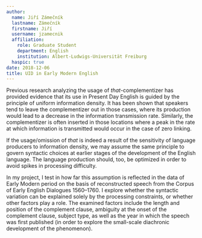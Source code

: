 ```yaml
---
author:
  name: Jiří Zámečník
  lastname: Zámečník
  firstname: Jiří
  username: jzamecnik
  affiliation:
    role: Graduate Student
    department: English
    institution: Albert-Ludwigs-Universität Freiburg
  haspic: true
date: 2018-12-06
title: UID in Early Modern English
---
```

Previous research analyzing the usage of *that*-complementizer has provided evidence that its use in Present Day English is guided by the principle of uniform information density. It has been shown that speakers tend to leave the complementizer out in those cases, where its production would lead to a decrease in the information transmission rate. Similarly, the complementizer is often inserted in those locations where a peak in the rate at which information is transmitted would occur in the case of zero linking.

If the usage/omission of *that* is indeed a result of the sensitivity of language producers to information density, we may assume the same principle to govern syntactic choices at earlier stages of the development of the English language. The language production should, too, be optimized in order to avoid spikes in processing difficulty.

In my project, I test in how far this assumption is reflected in the data of Early Modern period on the basis of reconstructed speech from the Corpus of Early English Dialogues 1560–1760. I explore whether the syntactic variation can be explained solely by the processing constraints, or whether other factors play a role. The examined factors include the length and position of the complement clause, ambiguity at the onset of the complement clause, subject type, as well as the year in which the speech was first published (in order to explore the small-scale diachronic development of the phenomenon).